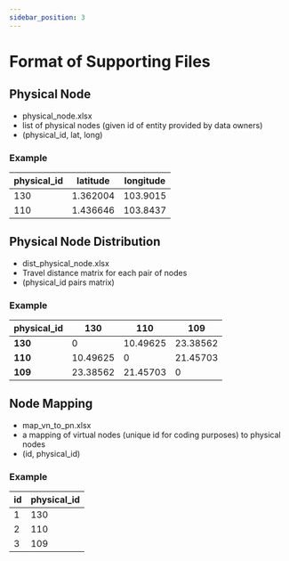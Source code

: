 ```yaml
---
sidebar_position: 3
---
```


# Format of Supporting Files

## Physical Node

- physical_node.xlsx
- list of physical nodes (given id of entity provided by data owners)
- (physical_id, lat, long)

### Example

| physical_id | latitude | longitude |
| ----------- | -------- | --------- |
| 130         | 1.362004 | 103.9015  |
| 110         | 1.436646 | 103.8437  |

## Physical Node Distribution

- dist_physical_node.xlsx
- Travel distance matrix for each pair of nodes
- (physical_id pairs matrix)

### Example

| physical_id | 130      | 110      | 109      |
| ----------- | -------- | -------- | -------- |
| **130**     | 0        | 10.49625 | 23.38562 |
| **110**     | 10.49625 | 0        | 21.45703 |
| **109**     | 23.38562 | 21.45703 | 0        |

## Node Mapping

- map_vn_to_pn.xlsx
- a mapping of virtual nodes (unique id for coding purposes) to physical nodes
- (id, physical_id)

### Example

| id  | physical_id |
| --- | ----------- |
| 1   | 130         |
| 2   | 110         |
| 3   | 109         |
